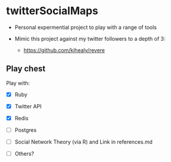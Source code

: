 twitterSocialMaps
=================

 - Personal expermential project to play with a range of tools

 - Mimic this project against my twitter followers to a depth of 3:
    - https://github.com/kjhealy/revere

Play chest
----------

Play with:
 - [X] Ruby
 - [X] Twitter API
 - [X] Redis
 - [ ] Postgres
 - [ ] Social Network Theory (via R) and Link in references.md
 - [ ] Others?


